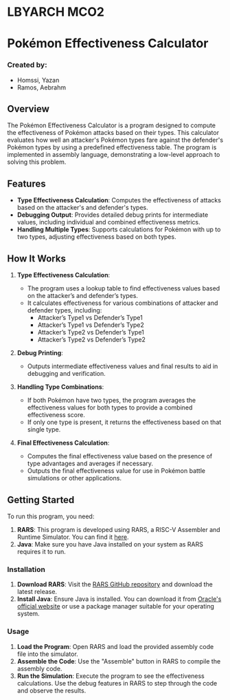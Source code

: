 # LBYARCH MCO2
# Pokémon Effectiveness Calculator
### Created by:
- Homssi, Yazan
- Ramos, Aebrahm

## Overview

The Pokémon Effectiveness Calculator is a program designed to compute the effectiveness of Pokémon attacks based on their types. This calculator evaluates how well an attacker's Pokémon types fare against the defender's Pokémon types by using a predefined effectiveness table. The program is implemented in assembly language, demonstrating a low-level approach to solving this problem.

## Features

- **Type Effectiveness Calculation**: Computes the effectiveness of attacks based on the attacker's and defender's types.
- **Debugging Output**: Provides detailed debug prints for intermediate values, including individual and combined effectiveness metrics.
- **Handling Multiple Types**: Supports calculations for Pokémon with up to two types, adjusting effectiveness based on both types.

## How It Works

1. **Type Effectiveness Calculation**:
   - The program uses a lookup table to find effectiveness values based on the attacker’s and defender’s types.
   - It calculates effectiveness for various combinations of attacker and defender types, including:
     - Attacker’s Type1 vs Defender’s Type1
     - Attacker’s Type1 vs Defender’s Type2
     - Attacker’s Type2 vs Defender’s Type1
     - Attacker’s Type2 vs Defender’s Type2

2. **Debug Printing**:
   - Outputs intermediate effectiveness values and final results to aid in debugging and verification.

3. **Handling Type Combinations**:
   - If both Pokémon have two types, the program averages the effectiveness values for both types to provide a combined effectiveness score.
   - If only one type is present, it returns the effectiveness based on that single type.

4. **Final Effectiveness Calculation**:
   - Computes the final effectiveness value based on the presence of type advantages and averages if necessary.
   - Outputs the final effectiveness value for use in Pokémon battle simulations or other applications.

## Getting Started

To run this program, you need:

1. **RARS**: This program is developed using RARS, a RISC-V Assembler and Runtime Simulator. You can find it [here](https://github.com/TheThirdOne/rars).
2. **Java**: Make sure you have Java installed on your system as RARS requires it to run.

### Installation

1. **Download RARS**: Visit the [RARS GitHub repository](https://github.com/TheThirdOne/rars) and download the latest release.
2. **Install Java**: Ensure Java is installed. You can download it from [Oracle's official website](https://www.oracle.com/java/technologies/javase-downloads.html) or use a package manager suitable for your operating system.

### Usage

1. **Load the Program**: Open RARS and load the provided assembly code file into the simulator.
2. **Assemble the Code**: Use the "Assemble" button in RARS to compile the assembly code.
3. **Run the Simulation**: Execute the program to see the effectiveness calculations. Use the debug features in RARS to step through the code and observe the results.
